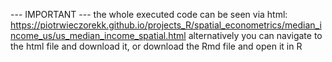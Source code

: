 --- IMPORTANT --- the whole executed code can be seen via html: https://piotrwieczorekk.github.io/projects_R/spatial_econometrics/median_income_us/us_median_income_spatial.html alternatively you can navigate to the html file and download it, or download the Rmd file and open it in R
